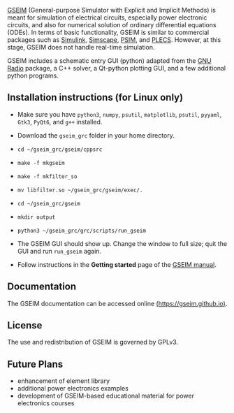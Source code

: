 
[GSEIM](https://arxiv.org/abs/2204.12924)
(General-purpose Simulator with Explicit and Implicit
Methods) is meant for simulation of electrical circuits,
especially power electronic circuits, and also for numerical
solution of ordinary differential equations (ODEs). In terms of
basic functionality, GSEIM is similar to commercial packages such as
[Simulink](https://in.mathworks.com/products/simulink.html),
[Simscape](https://in.mathworks.com/products/simscape.html),
[PSIM](https://powersimtech.com/products/psim/capabilities-applications/),
and
[PLECS](https://www.plexim.com/).
However, at this stage, GSEIM does not handle real-time simulation.

GSEIM includes a schematic entry GUI (python) adapted from the
[GNU Radio](https://www.gnuradio.org//) package, a C++ solver,
a Qt-python plotting GUI, and a few additional python programs.

## Installation instructions (for Linux only)

- Make sure you have ```python3```, ```numpy```, ```psutil```,
  ```matplotlib```, ```psutil```, ```pyyaml```, ```Gtk3```,
  ```PyQt6```, and ```g++``` installed.

- Download the ```gseim_grc``` folder in your home directory.
- ```cd ~/gseim_grc/gseim/cppsrc```
- ```make -f mkgseim```
- ```make -f mkfilter_so```
- ```mv libfilter.so ~/gseim_grc/gseim/exec/.```
- ```cd ~/gseim_grc/gseim```
- ```mkdir output```
- ```python3 ~/gseim_grc/grc/scripts/run_gseim```
- The GSEIM GUI should show up. Change the window to full size;
  quit the GUI and run ```run_gseim``` again.
- Follow instructions in the **Getting started** page of the
  [GSEIM manual](https://gseim.github.io).

## Documentation

The GSEIM documentation can be accessed
online [(https://gseim.github.io)](https://gseim.github.io).

## License

The use and redistribution of GSEIM is governed by GPLv3.

## Future Plans

- enhancement of element library
- additional power electronics examples
- development of GSEIM-based educational material for power electronics
  courses
